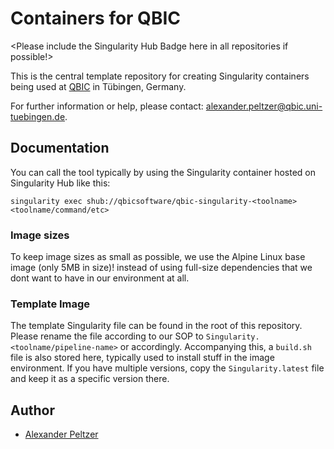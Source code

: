 # Containers for QBIC

<Please include the Singularity Hub Badge here in all repositories if possible!> 

This is the central template repository for creating Singularity containers being used at [QBIC](https://qbic.life) in Tübingen, Germany.

For further information or help, please contact: alexander.peltzer@qbic.uni-tuebingen.de. 

## Documentation

You can call the tool typically by using the Singularity container hosted on Singularity Hub like this:
```
singularity exec shub://qbicsoftware/qbic-singularity-<toolname> <toolname/command/etc> 
```

### Image sizes

To keep image sizes as small as possible, we use the Alpine Linux base image (only 5MB in size)! instead of using full-size dependencies that we dont want to have in our environment at all. 

### Template Image

The template Singularity file can be found in the root of this repository. Please rename the file according to our SOP to `Singularity.<toolname/pipeline-name>` or accordingly. Accompanying this, a `build.sh` file is also stored here, typically used to install stuff in the image environment. If you have multiple versions, copy the `Singularity.latest` file and keep it as a specific version there. 

## Author

* [Alexander Peltzer](https://github.com/apeltzer)
